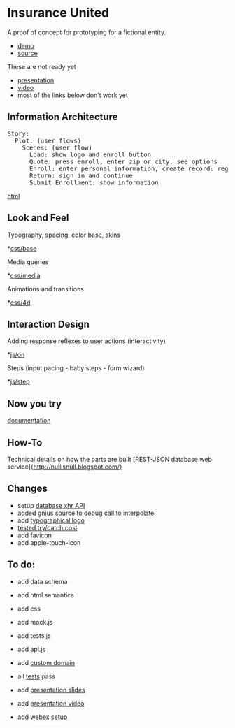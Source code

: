 Insurance United
===============

A proof of concept for prototyping for a fictional entity.

* [demo](http://brito.github.com/InsuranceUnited/ "Live demo")
* [source](http://github.com/brito/InsuranceUnited "Source code")

These are not ready yet
* [presentation](http://rvl.io/brito/InsuranceUnited "Presentation deck")
* [video](http://youtube.com/darkgoyle/InsuranceUnited "Audio-visual")
* most of the links below don't work yet

Information Architecture
--------------------------
<pre>
Story:
  Plot: (user flows)
    Scenes: (user flow)
      Load: show logo and enroll button
      Quote: press enroll, enter zip or city, see options
      Enroll: enter personal information, create record: register
      Return: sign in and continue
      Submit Enrollment: show information
</pre>
      
[html](http://darkgoyle.com/demos/iu/source/html)

Look and Feel
-----------------------
Typography, spacing, color base, skins

*[css/base](http://darkgoyle.com/demos/iu/source/css/base)

Media queries

*[css/media](http://darkgoyle.com/demos/iu/source/css/media)

Animations and transitions

*[css/4d](http://darkgoyle.com/demos/iu/source/css/4d)

Interaction Design
---------------
Adding response reflexes to user actions (interactivity)

*[js/on](http://darkgoyle.com/demos/iu/source/js/on)

Steps (input pacing - baby steps - form wizard)

*[js/step](http://darkgoyle.com/demos/iu/source/js/step)

Now you try
-----------
[documentation](http://api.darkgoyle.com/)

How-To
------
Technical details on how the parts are built
[REST-JSON database web service]{http://nullisnull.blogspot.com/}

Changes
---------
* setup [database xhr API](http://darkgoyle.com/)
* added gnius source to debug call to interpolate
* add [typographical logo](logo.html)
* [tested try/catch cost](http://jsperf.com/the-cost-of-trying) 
* add favicon
* add apple-touch-icon

To do:
-----
* add data schema
* add html semantics
* add css
* add mock.js
* add tests.js
* add api.js

* add [custom domain]()
* all [tests]() pass
* add [presentation slides]()
* add [presentation video]()
* add [webex setup]()
